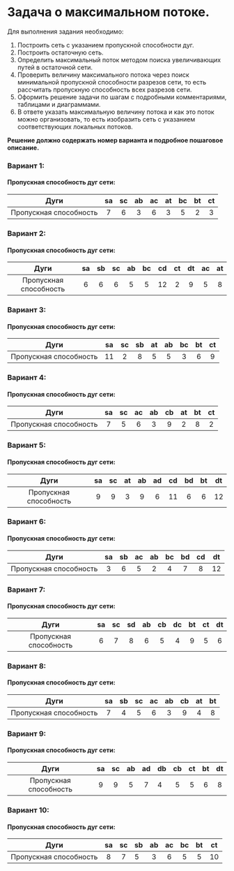 # Задача о максимальном потоке.

Для выполнения задания необходимо: 
1. Построить сеть с указанием пропускной способности дуг.
2. Построить остаточную сеть.
3. Определить максимальный поток методом поиска увеличивающих путей в остаточной сети.
4. Проверить величину максимального потока через поиск минимальной пропускной способности разрезов сети, то есть рассчитать пропускную способность всех разрезов сети.
5. Оформить решение задачи по шагам с подробными комментариями, таблицами и диаграммами.
6. В ответе указать максимальную величину потока и как это поток можно организовать, то есть изобразить сеть с указанием соответствующих локальных потоков.


**Решение должно содержать номер варианта и подробное пошаговое описание.**


### Вариант 1:
#### Пропускная способность дуг сети:

|          Дуги          | sa | sс | ab | ac | at | bc | bt | ct |
|:----------------------:|:--:|:--:|:--:|:--:|:--:|:--:|:--:|:--:|
| Пропускная способность | 7  | 6  | 3  | 6  | 3  | 5  | 2  | 3  |

### Вариант 2:
#### Пропускная способность дуг сети:

|          Дуги          | sa | sb | sc | ab | bc | cd | ct | dt | ac | at |
|:----------------------:|:--:|:--:|:--:|:--:|:--:|:--:|:--:|:--:|:--:|:--:|
| Пропускная способность | 6  | 6  | 6  | 5  | 5  | 12 | 2  | 9  | 5  | 8  |

### Вариант 3:
#### Пропускная способность дуг сети:

|          Дуги          | sa  | sc | sb | at | ab | bc | bt | ct |
|:----------------------:|:---:|:--:|:--:|:--:|:--:|:--:|:--:|:--:|
| Пропускная способность | 11  | 2  | 8  | 5  | 5  | 3  | 6  | 9  |

### Вариант 4:
#### Пропускная способность дуг сети:

|          Дуги          | sa | sс | aс | ab | cb | at | bt | ct |
|:----------------------:|:--:|:--:|:--:|:--:|:--:|:--:|:--:|:--:|
| Пропускная способность | 7  | 5  | 6  | 3  | 9  | 2  | 8  | 2  |

### Вариант 5:
#### Пропускная способность дуг сети:

|          Дуги          | sa | sc | at | ab | ad | cd | bd | bt | dt |
|:----------------------:|:--:|:--:|:--:|:--:|:--:|:--:|:--:|:--:|:--:|
| Пропускная способность |  9 |  9 | 3  | 9  | 6  | 11 | 6  | 6  | 12 |

### Вариант 6:
#### Пропускная способность дуг сети:

|          Дуги          | sa | sb | ac | ab | bc | bd | cd | dt |
|:----------------------:|:--:|:--:|:--:|:--:|:--:|:--:|:--:|:--:|
| Пропускная способность | 3  | 6  | 5  | 2  | 4  | 7  | 8  | 12 |

### Вариант 7:
#### Пропускная способность дуг сети:

|          Дуги          | sa | sc | sd | ab | cb | dc | bt | ct | dt |
|:----------------------:|:--:|:--:|:--:|:--:|:--:|:--:|:--:|:--:|:--:|
| Пропускная способность | 6  | 7  | 8  | 6  | 5  | 4  | 9  | 5  | 6  |

### Вариант 8:
#### Пропускная способность дуг сети:

|          Дуги          | sa | sb | sс | aс | ab | cb | at | bt |
|:----------------------:|:--:|:--:|:--:|:--:|:--:|:--:|:--:|:--:|
| Пропускная способность | 7  | 4  | 5  | 6  | 3  | 9  | 4  | 8  |

### Вариант 9:
#### Пропускная способность дуг сети:


|          Дуги          | sa | sc | ab | ad | db | cb | ct | bt | dt |
|:----------------------:|:--:|:--:|:--:|:--:|----|:--:|:--:|:--:|:--:|
| Пропускная способность | 9  | 9  | 5  | 7  | 4  | 5  | 5  | 6  | 8  |

### Вариант 10:
#### Пропускная способность дуг сети:

|          Дуги          | sa | sс | sb | ab | ac | bc | bt | ct |
|:----------------------:|:--:|:--:|----|:--:|:--:|:--:|:--:|:--:|
| Пропускная способность | 8  | 7  | 5  | 3  | 6  | 5  | 5  | 10 |

